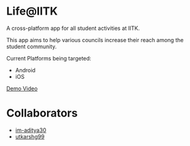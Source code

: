# Life@IITK

A cross-platform app for all student activities at IITK.

This app aims to help various councils increase their reach among the student community. 

Current Platforms being targeted:
- Android 
- iOS

[Demo Video](/assets/Demo%20Video.mp4) 

# Collaborators
- [im-aditya30](https://github.com/im-aditya30)
- [utkarshg99](https://github.com/utkarshg99)
